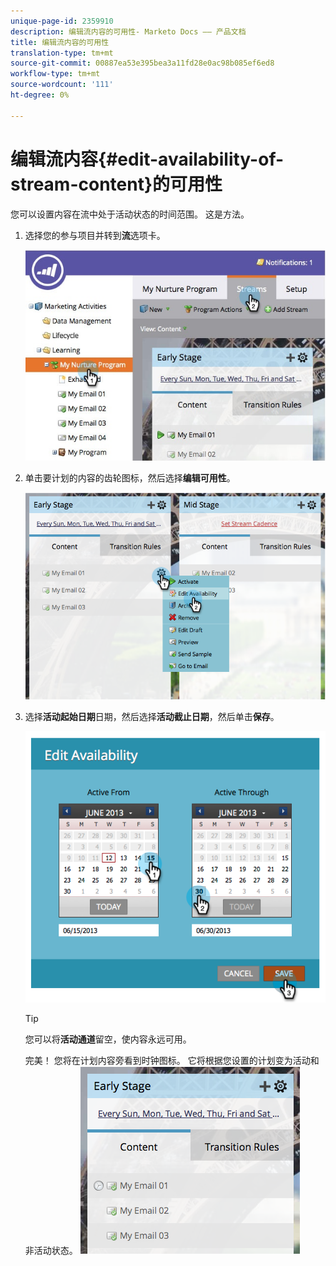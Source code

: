 ```yaml
---
unique-page-id: 2359910
description: 编辑流内容的可用性- Marketo Docs —— 产品文档
title: 编辑流内容的可用性
translation-type: tm+mt
source-git-commit: 00887ea53e395bea3a11fd28e0ac98b085ef6ed8
workflow-type: tm+mt
source-wordcount: '111'
ht-degree: 0%

---
```



# 编辑流内容{#edit-availability-of-stream-content}的可用性

您可以设置内容在流中处于活动状态的时间范围。 这是方法。

1. 选择您的参与项目并转到&#x200B;**流**&#x200B;选项卡。

   ![](assets/cloneasteam-2.jpg)

1. 单击要计划的内容的齿轮图标，然后选择&#x200B;**编辑可用性**。

   ![](assets/image2014-9-15-17-3a35-3a56.png)

1. 选择&#x200B;**活动起始日期**&#x200B;日期，然后选择**活动截止日期**，然后单击&#x200B;**保存**。

   ![](assets/image2014-9-15-17-3a36-3a0.png)

   >[!TIP]
   >
   >您可以将&#x200B;**活动通道**&#x200B;留空，使内容永远可用。

   完美！ 您将在计划内容旁看到时钟图标。 它将根据您设置的计划变为活动和非活动状态。   ![](assets/image2014-9-15-17-3a36-3a4.png)

